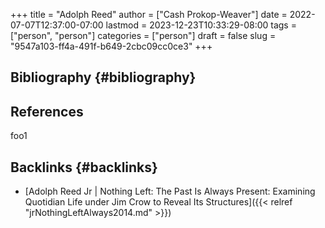 +++
title = "Adolph Reed"
author = ["Cash Prokop-Weaver"]
date = 2022-07-07T12:37:00-07:00
lastmod = 2023-12-23T10:33:29-08:00
tags = ["person", "person"]
categories = ["person"]
draft = false
slug = "9547a103-ff4a-491f-b649-2cbc09cc0ce3"
+++

## Bibliography {#bibliography}

## References

<style>.csl-entry{text-indent: -1.5em; margin-left: 1.5em;}</style><div class="csl-bib-body">
</div>

foo1


## Backlinks {#backlinks}

-   [Adolph Reed Jr | Nothing Left: The Past Is Always Present: Examining Quotidian Life under Jim Crow to Reveal Its Structures]({{< relref "jrNothingLeftAlways2014.md" >}})
